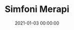 ---
id_post: 16
title: "Simfoni Merapi"
slug: 'simfoni-merapi'
date: 2021-01-03 00:00:00
description: 'SIMFONI MERAPI, ukuran 21 X 30 Cm. Tahun 2021 media drawing pen, ballpoint di atas kertas. Gambar ini merespon puisi ku Simfoni Merapi yang diterbitkan Tembi Rumah Budaya Jogjakarta 2020 halaman 114. Judul antologi puisi bersamanya  "Mata Air Hujan Di Bulan Purnama"'
image: 'https://i.postimg.cc/YqgcPDkd/simphonymerapi220221.jpg'
categories: kontemporer
artist: 'Kidung Purnama'
facebook: 'kidungp'
instagram: 'kidungpurnama2012'
---